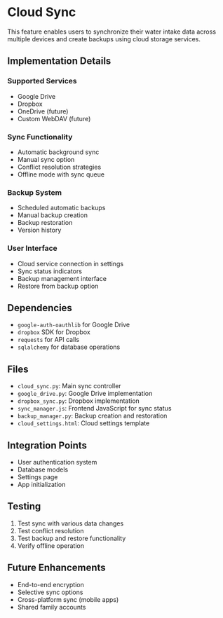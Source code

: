 # Cloud Sync

This feature enables users to synchronize their water intake data across multiple devices and create backups using cloud storage services.

## Implementation Details

### Supported Services
- Google Drive
- Dropbox
- OneDrive (future)
- Custom WebDAV (future)

### Sync Functionality
- Automatic background sync
- Manual sync option
- Conflict resolution strategies
- Offline mode with sync queue

### Backup System
- Scheduled automatic backups
- Manual backup creation
- Backup restoration
- Version history

### User Interface
- Cloud service connection in settings
- Sync status indicators
- Backup management interface
- Restore from backup option

## Dependencies
- `google-auth-oauthlib` for Google Drive
- `dropbox` SDK for Dropbox
- `requests` for API calls
- `sqlalchemy` for database operations

## Files
- `cloud_sync.py`: Main sync controller
- `google_drive.py`: Google Drive implementation
- `dropbox_sync.py`: Dropbox implementation
- `sync_manager.js`: Frontend JavaScript for sync status
- `backup_manager.py`: Backup creation and restoration
- `cloud_settings.html`: Cloud settings template

## Integration Points
- User authentication system
- Database models
- Settings page
- App initialization

## Testing
1. Test sync with various data changes
2. Test conflict resolution
3. Test backup and restore functionality
4. Verify offline operation

## Future Enhancements
- End-to-end encryption
- Selective sync options
- Cross-platform sync (mobile apps)
- Shared family accounts
